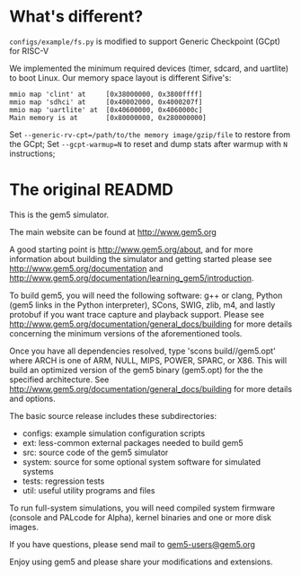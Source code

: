 # What's different?

`configs/example/fs.py` is modified to support Generic Checkpoint (GCpt) for RISC-V

We implemented the minimum required devices (timer, sdcard, and uartlite) to boot Linux.
Our memory space layout is different Sifive's:
```
mmio map 'clint' at     [0x38000000, 0x3800ffff]
mmio map 'sdhci' at     [0x40002000, 0x4000207f]
mmio map 'uartlite' at  [0x40600000, 0x4060000c]
Main memory is at       [0x80000000, 0x280000000]
```

Set `--generic-rv-cpt=/path/to/the memory image/gzip/file` to restore from the GCpt;
Set `--gcpt-warmup=N` to reset and dump stats after warmup with `N` instructions;

# The original READMD
This is the gem5 simulator.

The main website can be found at http://www.gem5.org

A good starting point is http://www.gem5.org/about, and for
more information about building the simulator and getting started
please see http://www.gem5.org/documentation and
http://www.gem5.org/documentation/learning_gem5/introduction.

To build gem5, you will need the following software: g++ or clang,
Python (gem5 links in the Python interpreter), SCons, SWIG, zlib, m4,
and lastly protobuf if you want trace capture and playback
support. Please see http://www.gem5.org/documentation/general_docs/building
for more details concerning the minimum versions of the aforementioned tools.

Once you have all dependencies resolved, type 'scons
build/<ARCH>/gem5.opt' where ARCH is one of ARM, NULL, MIPS, POWER, SPARC,
or X86. This will build an optimized version of the gem5 binary (gem5.opt)
for the the specified architecture. See
http://www.gem5.org/documentation/general_docs/building for more details and
options.

The basic source release includes these subdirectories:
   - configs: example simulation configuration scripts
   - ext: less-common external packages needed to build gem5
   - src: source code of the gem5 simulator
   - system: source for some optional system software for simulated systems
   - tests: regression tests
   - util: useful utility programs and files

To run full-system simulations, you will need compiled system firmware
(console and PALcode for Alpha), kernel binaries and one or more disk
images.

If you have questions, please send mail to gem5-users@gem5.org

Enjoy using gem5 and please share your modifications and extensions.
